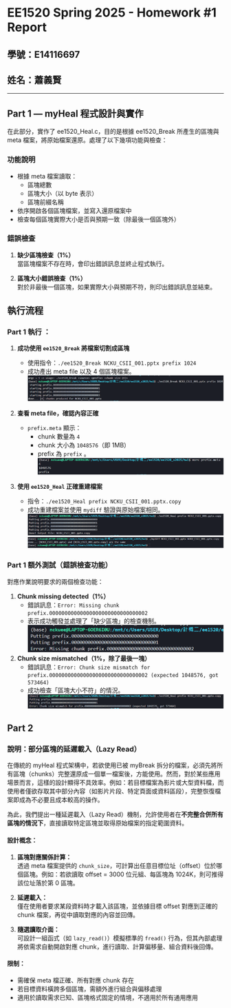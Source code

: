 # EE1520 Spring 2025 - Homework #1 Report

## 學號：E14116697  
## 姓名：蕭義賢 

---

## Part 1 — myHeal 程式設計與實作

在此部分，實作了 ee1520_Heal.c，目的是根據 ee1520_Break 所產生的區塊與 meta 檔案，將原始檔案還原。處理了以下幾項功能與檢查：

### 功能說明

- 根據 meta 檔案讀取：
  - 區塊總數
  - 區塊大小（以 byte 表示）
  - 區塊前綴名稱
- 依序開啟各個區塊檔案，並寫入還原檔案中
- 檢查每個區塊實際大小是否與預期一致（除最後一個區塊外）

### 錯誤檢查

1. **缺少區塊檢查（1%）**  
   當區塊檔案不存在時，會印出錯誤訊息並終止程式執行。

2. **區塊大小錯誤檢查（1%）**  
   對於非最後一個區塊，如果實際大小與預期不符，則印出錯誤訊息並結束。

## 執行流程

### Part 1 執行 ：

1. **成功使用 `ee1520_Break` 將檔案切割成區塊**  
   - 使用指令：`./ee1520_Break NCKU_CSII_001.pptx prefix 1024`
   - 成功產出 meta file 以及 4 個區塊檔案。
![break](image.png)

2. **查看 meta file，確認內容正確**
   - `prefix.meta` 顯示：
     - chunk 數量為 `4`
     - chunk 大小為 `1048576`（即 1MB）
     - prefix 為 `prefix` 。       
![meta](image-1.png)

3. **使用 `ee1520_Heal` 正確重建檔案**
   - 指令：`./ee1520_Heal prefix NCKU_CSII_001.pptx.copy`
   - 成功重建檔案並使用 `mydiff` 驗證與原始檔案相同。
![heal](image-2.png)
![miss chunck](image-3.png)


### Part 1 額外測試（錯誤檢查功能）

對應作業說明要求的兩個檢查功能：

1. **Chunk missing detected（1%）**
   - 錯誤訊息：`Error: Missing chunk prefix.00000000000000000000000000000002`
   - 表示成功觸發並處理了「缺少區塊」的檢查機制。
![miss chunck](image-4.png)
2. **Chunk size mismatched（1%，除了最後一塊）**
   - 錯誤訊息：`Error: Chunk size mismatch for prefix.00000000000000000000000000000002 (expected 1048576, got 573464)`
   - 成功檢查「區塊大小不符」的情況。
![mismatch](image-5.png)



## Part 2 

### 說明：部分區塊的延遲載入（Lazy Read）

在傳統的 myHeal 程式架構中，若欲使用已被 myBreak 拆分的檔案，必須先將所有區塊（chunks）完整還原成一個單一檔案後，方能使用。然而，對於某些應用場景而言，這樣的設計顯得不具效率。例如：若目標檔案為影片或大型資料檔，而使用者僅欲存取其中部分內容（如影片片段、特定頁面或資料區段），完整恢復檔案即成為不必要且成本較高的操作。

為此，我們提出一種延遲載入（Lazy Read）機制，允許使用者在**不完整合併所有區塊的情況下**，直接讀取特定區塊並取得原始檔案的指定範圍資料。

#### 設計概念：

1. **區塊對應關係計算：**  
   透過 meta 檔案提供的 `chunk_size`，可計算出任意目標位址（offset）位於哪個區塊。例如：若欲讀取 offset = 3000 位元組、每區塊為 1024K，則可推得該位址落於第 0 區塊。

2. **延遲載入：**  
   僅在使用者要求某段資料時才載入該區塊，並依據目標 offset 對應到正確的 chunk 檔案，再從中讀取對應的內容並回傳。

3. **隨選讀取介面：**  
   可設計一組函式（如 `lazy_read()`）模擬標準的 `fread()` 行為，但其內部處理將依需求自動開啟對應 chunk，進行讀取、計算偏移量、組合資料後回傳。


#### 限制：

- 需確保 meta 檔正確、所有對應 chunk 存在
- 若目標資料橫跨多個區塊，需額外進行組合與偏移處理
- 適用於讀取需求已知、區塊格式固定的情境，不適用於所有通用應用

